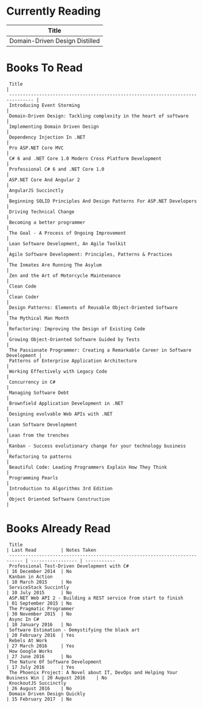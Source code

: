 Currently Reading
=================
|Title                          | 
|------------------------------ |  
|Domain-Driven Design Distilled | 
Books To Read
=============
     Title                                                                           | 
     ------------------------------------------------------------------------------- |  
     Introducing Event Storming                                                      | 
     Domain-Driven Design: Tackling complexity in the heart of software              | 
     Implementing Domain Driven Design                                               | 
     Dependency Injection In .NET                                                    | 
     Pro ASP.NET Core MVC                                                            | 
     C# 6 and .NET Core 1.0 Modern Cross Platform Development                        | 
     Professional C# 6 and .NET Core 1.0                                             | 
     ASP.NET Core And Angular 2                                                      | 
     AngularJS Succinctly                                                            | 
     Beginning SOLID Principles And Design Patterns For ASP.NET Developers           | 
     Driving Technical Change                                                        | 
     Becoming a better programmer                                                    | 
     The Goal - A Process of Ongoing Improvement                                     | 
     Lean Software Development, An Agile Toolkit                                     | 
     Agile Software Development: Principles, Patterns & Practices                    | 
     The Inmates Are Running The Asylum                                              | 
     Zen and the Art of Motorcycle Maintenance                                       | 
     Clean Code                                                                      | 
     Clean Coder                                                                     | 
     Design Patterns: Elements of Reusable Object-Oriented Software                  | 
     The Mythical Man Month                                                          | 
     Refactoring: Improving the Design of Existing Code                              | 
     Growing Object-Oriented Software Guided by Tests                                | 
     The Passionate Programmer: Creating a Remarkable Career in Software Development | 
     Patterns of Enterprise Application Architecture                                 | 
     Working Effectively with Legacy Code                                            | 
     Concurrency in C#                                                               | 
     Managing Software Debt                                                          | 
     Brownfield Application Development in .NET                                      | 
     Designing evolvable Web APIs with .NET                                          | 
     Lean Software Development                                                       | 
     Lean from the trenches                                                          | 
     Kanban - Success evolutionary change for your technology business               | 
     Refactoring to patterns                                                         | 
     Beautiful Code: Leading Programmers Explain How They Think                      | 
     Programming Pearls                                                              | 
     Introduction to Algorithms 3rd Edition                                          | 
     Object Oriented Software Construction                                           | 

Books Already Read
==================
     Title                                                                       | Last Read         | Notes Taken
     --------------------------------------------------------------------------- | ----------------- | ----------- 
     Professional Test-Driven Development with C#                                | 16 December 2014  | No         
     Kanban in Action                                                            | 10 March 2015     | No         
     ServiceStack Succintly                                                      | 10 July 2015      | No         
     ASP.NET Web API 2 - Building a REST service from start to finish            | 01 September 2015 | No         
     The Pragmatic Programmer                                                    | 30 November 2015  | No         
     Async In C#                                                                 | 10 January 2016   | No         
     Software Estimation - Demystifying the black art                            | 20 February 2016  | Yes        
     Rebels At Work                                                              | 27 March 2016     | Yes        
     How Google Works                                                            | 27 June 2016      | No         
     The Nature Of Software Development                                          | 17 July 2016      | Yes        
     The Phoenix Project: A Novel about IT, DevOps and Helping Your Business Win | 20 August 2016    | No         
     KnockoutJS Succinctly                                                       | 26 August 2016    | No         
     Domain Driven Design Quickly                                                | 15 February 2017  | No         
